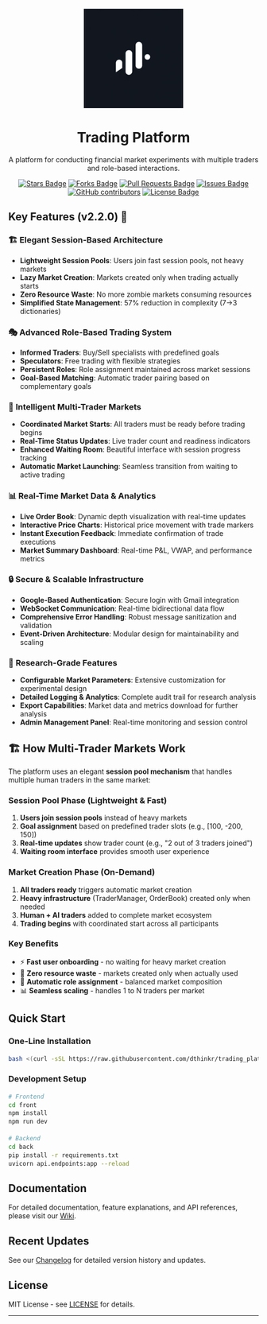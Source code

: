 <p align="center">
  <img src="front/src/assets/trading_platform_logo.png" alt="Trading Platform Logo" width="200"/>
</p>

<h1 align="center">Trading Platform</h1>

<p align="center">
  A platform for conducting financial market experiments with multiple traders and role-based interactions.
</p>

<p align="center">
  <a href="https://github.com/dthinkr/trading_platform/stargazers"><img src="https://img.shields.io/github/stars/dthinkr/trading_platform" alt="Stars Badge"/></a>
  <a href="https://github.com/dthinkr/trading_platform/network/members"><img src="https://img.shields.io/github/forks/dthinkr/trading_platform" alt="Forks Badge"/></a>
  <a href="https://github.com/dthinkr/trading_platform/pulls"><img src="https://img.shields.io/github/issues-pr/dthinkr/trading_platform" alt="Pull Requests Badge"/></a>
  <a href="https://github.com/dthinkr/trading_platform/issues"><img src="https://img.shields.io/github/issues/dthinkr/trading_platform" alt="Issues Badge"/></a>
  <a href="https://github.com/dthinkr/trading_platform/graphs/contributors"><img alt="GitHub contributors" src="https://img.shields.io/github/contributors/dthinkr/trading_platform?color=2b9348"></a>
  <a href="https://github.com/dthinkr/trading_platform/blob/master/LICENSE"><img src="https://img.shields.io/github/license/dthinkr/trading_platform?color=2b9348" alt="License Badge"/></a>
</p>

## Key Features (v2.2.0) 🚀

### 🏗️ **Elegant Session-Based Architecture**
- **Lightweight Session Pools**: Users join fast session pools, not heavy markets
- **Lazy Market Creation**: Markets created only when trading actually starts  
- **Zero Resource Waste**: No more zombie markets consuming resources
- **Simplified State Management**: 57% reduction in complexity (7→3 dictionaries)

### 🎭 **Advanced Role-Based Trading System**
- **Informed Traders**: Buy/Sell specialists with predefined goals
- **Speculators**: Free trading with flexible strategies
- **Persistent Roles**: Role assignment maintained across market sessions
- **Goal-Based Matching**: Automatic trader pairing based on complementary goals

### 👥 **Intelligent Multi-Trader Markets**
- **Coordinated Market Starts**: All traders must be ready before trading begins
- **Real-Time Status Updates**: Live trader count and readiness indicators
- **Enhanced Waiting Room**: Beautiful interface with session progress tracking
- **Automatic Market Launching**: Seamless transition from waiting to active trading

### 📊 **Real-Time Market Data & Analytics**
- **Live Order Book**: Dynamic depth visualization with real-time updates
- **Interactive Price Charts**: Historical price movement with trade markers
- **Instant Execution Feedback**: Immediate confirmation of trade executions
- **Market Summary Dashboard**: Real-time P&L, VWAP, and performance metrics

### 🔒 **Secure & Scalable Infrastructure**
- **Google-Based Authentication**: Secure login with Gmail integration
- **WebSocket Communication**: Real-time bidirectional data flow
- **Comprehensive Error Handling**: Robust message sanitization and validation
- **Event-Driven Architecture**: Modular design for maintainability and scaling

### 🎯 **Research-Grade Features**
- **Configurable Market Parameters**: Extensive customization for experimental design
- **Detailed Logging & Analytics**: Complete audit trail for research analysis
- **Export Capabilities**: Market data and metrics download for further analysis
- **Admin Management Panel**: Real-time monitoring and session control

## 🏗️ **How Multi-Trader Markets Work**

The platform uses an elegant **session pool mechanism** that handles multiple human traders in the same market:

### **Session Pool Phase (Lightweight & Fast)**
1. **Users join session pools** instead of heavy markets
2. **Goal assignment** based on predefined trader slots (e.g., [100, -200, 150])
3. **Real-time updates** show trader count (e.g., "2 out of 3 traders joined")
4. **Waiting room interface** provides smooth user experience

### **Market Creation Phase (On-Demand)**
1. **All traders ready** triggers automatic market creation
2. **Heavy infrastructure** (TraderManager, OrderBook) created only when needed
3. **Human + AI traders** added to complete market ecosystem
4. **Trading begins** with coordinated start across all participants

### **Key Benefits**
- ⚡ **Fast user onboarding** - no waiting for heavy market creation
- 🎯 **Zero resource waste** - markets created only when actually used
- 🔄 **Automatic role assignment** - balanced market composition
- 📊 **Seamless scaling** - handles 1 to N traders per market

## Quick Start

### One-Line Installation

```bash
bash <(curl -sSL https://raw.githubusercontent.com/dthinkr/trading_platform/main/trading_platform_run.sh)
```

### Development Setup

```bash
# Frontend
cd front
npm install
npm run dev

# Backend
cd back
pip install -r requirements.txt
uvicorn api.endpoints:app --reload
```

## Documentation

For detailed documentation, feature explanations, and API references, please visit our [Wiki](https://github.com/dthinkr/trading_platform/wiki).

## Recent Updates

See our [Changelog](CHANGELOG.md) for detailed version history and updates.

## License

MIT License - see [LICENSE](LICENSE) for details.

---
